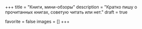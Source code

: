 +++
title = "Книги, мини-обзоры"
description = "Кратко пишу о прочитанных книгах, советую читать или нет."
draft = true

favorite = false
images = []
+++